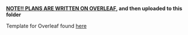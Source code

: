 <b><ins>NOTE!! PLANS ARE WRITTEN ON OVERLEAF</ins>, and then uploaded to this folder</b>

Template for Overleaf found <a href="https://github.com/MDU-C2/Intelligent-Drone-Swarm/blob/main/cheat-sheets/latex-template.zip">here</a>
